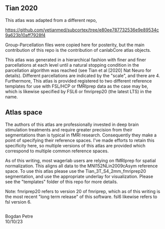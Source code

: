 ## Tian 2020

This atlas was adapted from a different repo,

https://github.com/yetianmed/subcortex/tree/e80ee787732536e9e89534c9a623b10aff7928f4

Group-Parcellation files were copied here for posterity, but the main contribution of 
this repo is the contribution of canlabCore atlas objects.

This atlas was generated in a hierarchical fashion with finer and finer parcellations
at each level until a natural stopping condition in the parcellation algorithm
was reached (see Tian et al \[2020\] Nat Neuro for details). Different parcellations
are indicated by the "scale", and there are 4. Furthermore, This atlas is provided 
registered to two different reference templates for use with FSL/HCP or fMRIprep data
as the case may be, which is likewise specified by FSL6 or fmriprep20 (the latest LTS)
in the name.

## Atlas space

The authors of this atlas are professionally invested in deep brain stimulation 
treatments and require greater precision from their segmentations than is typical
in fMRI research. Consequently they make a point of specifying their reference spaces.
I've made efforts to retain this specificity here, so multiple versions of this atlas
are provided which correspond to multiple common reference spaces.

As of this writing, most wagerlab users are relying on fMRIprep for spatial normalization.
This aligns all data to the MNI152NLin2009cAsym reference space. To use this atlas please
use the Tian_3T_S4_2mm_fmriprep20 segmentation, and use the appropriate underlay
for visualization. Please see the "templates" folder of this repo for more details.

Note: fmriprep20 refers to version 20 of fmriprep, which as of this writing is the 
most recent "long term release" of this software. fsl6 likewise refers to fsl version 6.

## 

Bogdan Petre <br />
10/10/23
